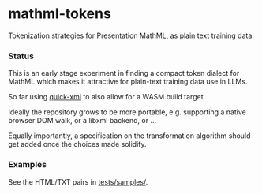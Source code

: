 # mathml-tokens
Tokenization strategies for Presentation MathML, as plain text training data.

### Status 

This is an early stage experiment in finding a compact token dialect for MathML which makes it
attractive for plain-text training data use in LLMs.

So far using [quick-xml](https://crates.io/crates/quick-xml) to also allow for a WASM build target.

Ideally the repository grows to be more portable, e.g. supporting a native browser DOM walk, 
or a libxml backend, or ...

Equally importantly, a specification on the transformation algorithm should get added once 
the choices made solidify.

### Examples

See the HTML/TXT pairs in [tests/samples/](tests/samples/).